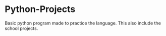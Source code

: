# Python-Projects
Basic python program made to practice the language. This also include the school projects.

